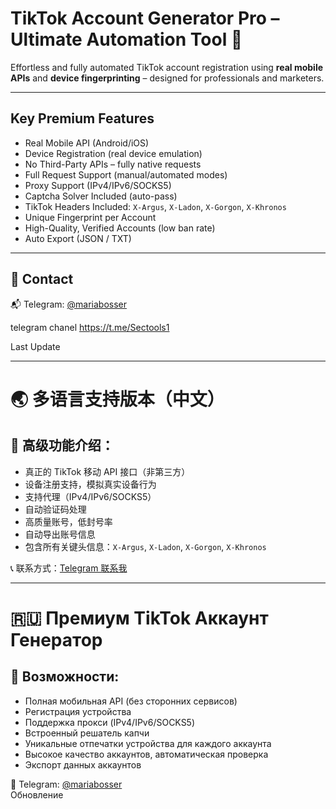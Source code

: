 #  TikTok Account Generator Pro – Ultimate Automation Tool 🚀

Effortless and fully automated TikTok account registration using **real mobile APIs** and **device fingerprinting** – designed for professionals and marketers.

---

##  Key Premium Features

-  Real Mobile API (Android/iOS)
-  Device Registration (real device emulation)
-  No Third-Party APIs – fully native requests
-  Full Request Support (manual/automated modes)
-  Proxy Support (IPv4/IPv6/SOCKS5)
-  Captcha Solver Included (auto-pass)
- TikTok Headers Included: `X-Argus`, `X-Ladon`, `X-Gorgon`, `X-Khronos`
-  Unique Fingerprint per Account
-  High-Quality, Verified Accounts (low ban rate)
-  Auto Export (JSON / TXT)

---

## 📣 Contact

📬 Telegram: [@mariabosser](https://t.me/mariabosser)  

telegram chanel https://t.me/Sectools1

 Last Update

---

# 🌏 多语言支持版本（中文）

## 📌 高级功能介绍：

- 真正的 TikTok 移动 API 接口（非第三方）
- 设备注册支持，模拟真实设备行为
- 支持代理（IPv4/IPv6/SOCKS5）
- 自动验证码处理
- 高质量账号，低封号率
- 自动导出账号信息
- 包含所有关键头信息：`X-Argus`, `X-Ladon`, `X-Gorgon`, `X-Khronos`

📞 联系方式：[Telegram 联系我](https://t.me/mariabosser)

---

# 🇷🇺 Премиум TikTok Аккаунт Генератор

## 🔧 Возможности:

- Полная мобильная API (без сторонних сервисов)
- Регистрация устройства
- Поддержка прокси (IPv4/IPv6/SOCKS5)
- Встроенный решатель капчи
- Уникальные отпечатки устройства для каждого аккаунта
- Высокое качество аккаунтов, автоматическая проверка
- Экспорт данных аккаунтов

📨 Telegram: [@mariabosser](https://t.me/mariabosser)  
 Обновление

